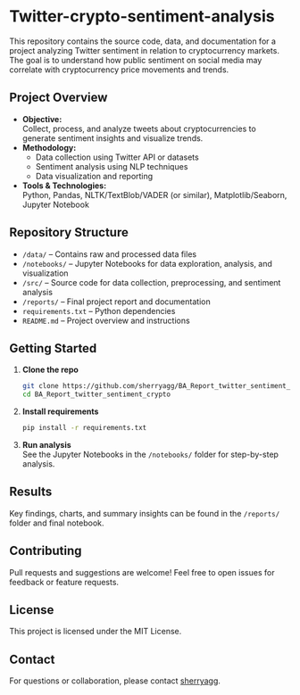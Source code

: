 # Twitter-crypto-sentiment-analysis

This repository contains the source code, data, and documentation for a project analyzing Twitter sentiment in relation to cryptocurrency markets. The goal is to understand how public sentiment on social media may correlate with cryptocurrency price movements and trends.

## Project Overview

- **Objective:**  
  Collect, process, and analyze tweets about cryptocurrencies to generate sentiment insights and visualize trends.
- **Methodology:**  
  - Data collection using Twitter API or datasets
  - Sentiment analysis using NLP techniques
  - Data visualization and reporting
- **Tools & Technologies:**  
  Python, Pandas, NLTK/TextBlob/VADER (or similar), Matplotlib/Seaborn, Jupyter Notebook

## Repository Structure

- `/data/` – Contains raw and processed data files
- `/notebooks/` – Jupyter Notebooks for data exploration, analysis, and visualization
- `/src/` – Source code for data collection, preprocessing, and sentiment analysis
- `/reports/` – Final project report and documentation
- `requirements.txt` – Python dependencies
- `README.md` – Project overview and instructions

## Getting Started

1. **Clone the repo**  
   ```bash
   git clone https://github.com/sherryagg/BA_Report_twitter_sentiment_crypto.git
   cd BA_Report_twitter_sentiment_crypto
   ```

2. **Install requirements**  
   ```bash
   pip install -r requirements.txt
   ```

3. **Run analysis**  
   See the Jupyter Notebooks in the `/notebooks/` folder for step-by-step analysis.

## Results

Key findings, charts, and summary insights can be found in the `/reports/` folder and final notebook.

## Contributing

Pull requests and suggestions are welcome! Feel free to open issues for feedback or feature requests.

## License

This project is licensed under the MIT License.

## Contact

For questions or collaboration, please contact [sherryagg](https://github.com/sherryagg).
